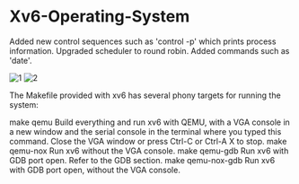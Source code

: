 # Xv6-Operating-System
Added new control sequences such as 'control -p' which prints process information.
Upgraded scheduler to round robin.
Added commands such as 'date'.     

![1](https://user-images.githubusercontent.com/54726842/121793456-f7afa500-cbb3-11eb-8c62-f6e584f35b10.PNG)
![2](https://user-images.githubusercontent.com/54726842/121793457-f8483b80-cbb3-11eb-8747-5533e9591da2.PNG)
 

The Makefile provided with xv6 has several phony targets for running the system:

make qemu
Build everything and run xv6 with QEMU, with a VGA console in a new window and the serial console in the terminal where you typed this command. Close the VGA window or press Ctrl-C or Ctrl-A X to stop.
make qemu-nox
Run xv6 without the VGA console.
make qemu-gdb
Run xv6 with GDB port open. Refer to the GDB section.
make qemu-nox-gdb
Run xv6 with GDB port open, without the VGA console.
